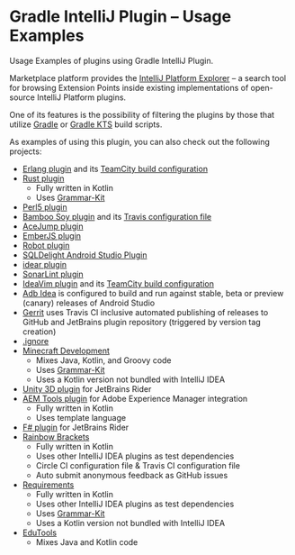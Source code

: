 <!-- Copyright 2000-2023 JetBrains s.r.o. and contributors. Use of this source code is governed by the Apache 2.0 license. -->

# Gradle IntelliJ Plugin – Usage Examples

<link-summary>Usage Examples of plugins using Gradle IntelliJ Plugin.</link-summary>

Marketplace platform provides the [IntelliJ Platform Explorer](https://jb.gg/ipe) – a search tool for browsing Extension Points inside existing implementations of open-source IntelliJ Platform plugins.

One of its features is the possibility of filtering the plugins by those that utilize [Gradle](https://jb.gg/ipe?buildSystem=gradle) or [Gradle KTS](https://jb.gg/ipe?buildSystem=gradle_kts) build scripts.

As examples of using this plugin, you can also check out the following projects:

- [Erlang plugin](https://github.com/ignatov/intellij-erlang) and its [TeamCity build configuration](https://teamcity.jetbrains.com/project.html?projectId=IntellijIdeaPlugins_Erlang&tab=projectOverview)
- [Rust plugin](https://github.com/intellij-rust/intellij-rust)
    - Fully written in Kotlin
    - Uses [Grammar-Kit]
- [Perl5 plugin](https://github.com/hurricup/Perl5-IDEA)
- [Bamboo Soy plugin](https://github.com/google/bamboo-soy) and its [Travis configuration file](https://github.com/google/bamboo-soy/blob/master/.travis.yml)
- [AceJump plugin](https://github.com/johnlindquist/AceJump)
- [EmberJS plugin](https://github.com/Turbo87/intellij-emberjs)
- [Robot plugin](https://github.com/AmailP/robot-plugin)
- [SQLDelight Android Studio Plugin](https://github.com/square/sqldelight/tree/master/sqldelight-idea-plugin)
- [idear plugin](https://github.com/breandan/idear)
- [SonarLint plugin](https://github.com/SonarSource/sonar-intellij)
- [IdeaVim plugin](https://github.com/JetBrains/ideavim) and its [TeamCity build configuration](https://teamcity.jetbrains.com/project.html?projectId=IdeaVim&guest=1)
- [Adb Idea](https://github.com/pbreault/adb-idea) is configured to build and run against stable, beta or preview (canary) releases of Android Studio
- [Gerrit](https://github.com/uwolfer/gerrit-intellij-plugin) uses Travis CI inclusive automated publishing of releases to GitHub and JetBrains plugin repository (triggered by version tag creation)
- [.ignore](https://github.com/JetBrains/idea-gitignore)
- [Minecraft Development](https://github.com/minecraft-dev/MinecraftDev)
    - Mixes Java, Kotlin, and Groovy code
    - Uses [Grammar-Kit]
    - Uses a Kotlin version not bundled with IntelliJ IDEA
- [Unity 3D plugin](https://github.com/JetBrains/resharper-unity) for JetBrains Rider
- [AEM Tools plugin](https://github.com/aemtools/aemtools) for Adobe Experience Manager integration
    - Fully written in Kotlin
    - Uses template language
- [F# plugin](https://github.com/JetBrains/resharper-fsharp/tree/net222/rider-fsharp) for JetBrains Rider
- [Rainbow Brackets](https://github.com/izhangzhihao/intellij-rainbow-brackets)
    - Fully written in Kotlin
    - Uses other IntelliJ IDEA plugins as test dependencies
    - Circle CI configuration file & Travis CI configuration file
    - Auto submit anonymous feedback as GitHub issues
- [Requirements](https://github.com/meanmail-dev/requirements)
    - Fully written in Kotlin
    - Uses other IntelliJ IDEA plugins as test dependencies
    - Uses [Grammar-Kit]
    - Uses a Kotlin version not bundled with IntelliJ IDEA
- [EduTools](https://github.com/JetBrains/educational-plugin)
    - Mixes Java and Kotlin code

[Grammar-Kit]: https://github.com/JetBrains/Grammar-Kit
